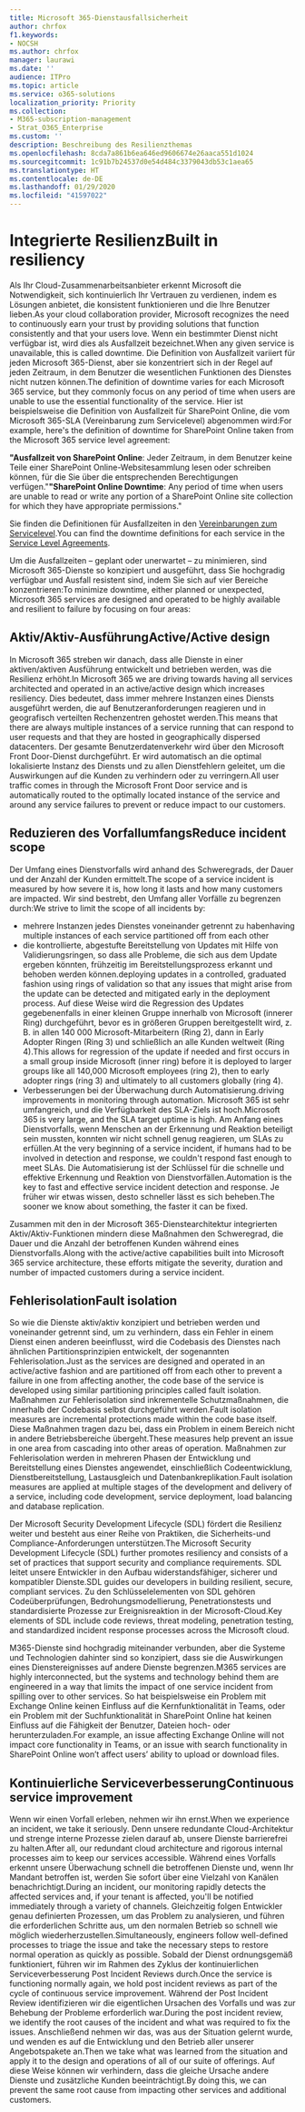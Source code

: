 ```yaml
---
title: Microsoft 365-Dienstausfallsicherheit
author: chrfox
f1.keywords:
- NOCSH
ms.author: chrfox
manager: laurawi
ms.date: ''
audience: ITPro
ms.topic: article
ms.service: o365-solutions
localization_priority: Priority
ms.collection:
- M365-subscription-management
- Strat_O365_Enterprise
ms.custom: ''
description: Beschreibung des Resilienzthemas
ms.openlocfilehash: 8cda7a861b6ea646ed9606674e26aaca551d1024
ms.sourcegitcommit: 1c91b7b24537d0e54d484c3379043db53c1aea65
ms.translationtype: HT
ms.contentlocale: de-DE
ms.lasthandoff: 01/29/2020
ms.locfileid: "41597022"
---
```

# <a name="built-in-resiliency"></a><span data-ttu-id="7e3bb-103">Integrierte Resilienz</span><span class="sxs-lookup"><span data-stu-id="7e3bb-103">Built in resiliency</span></span>

<span data-ttu-id="7e3bb-104">Als Ihr Cloud-Zusammenarbeitsanbieter erkennt Microsoft die Notwendigkeit, sich kontinuierlich Ihr Vertrauen zu verdienen, indem es Lösungen anbietet, die konsistent funktionieren und die Ihre Benutzer lieben.</span><span class="sxs-lookup"><span data-stu-id="7e3bb-104">As your cloud collaboration provider, Microsoft recognizes the need to continuously earn your trust by providing solutions that function consistently and that your users love.</span></span> <span data-ttu-id="7e3bb-105">Wenn ein bestimmter Dienst nicht verfügbar ist, wird dies als Ausfallzeit bezeichnet.</span><span class="sxs-lookup"><span data-stu-id="7e3bb-105">When any given service is unavailable, this is called downtime.</span></span> <span data-ttu-id="7e3bb-106">Die Definition von Ausfallzeit variiert für jeden Microsoft 365-Dienst, aber sie konzentriert sich in der Regel auf jeden Zeitraum, in dem Benutzer die wesentlichen Funktionen des Dienstes nicht nutzen können.</span><span class="sxs-lookup"><span data-stu-id="7e3bb-106">The definition of downtime varies for each Microsoft 365 service, but they commonly focus on any period of time when users are unable to use the essential functionality of the service.</span></span> <span data-ttu-id="7e3bb-107">Hier ist beispielsweise die Definition von Ausfallzeit für SharePoint Online, die vom Microsoft 365-SLA (Vereinbarung zum Servicelevel) abgenommen wird:</span><span class="sxs-lookup"><span data-stu-id="7e3bb-107">For example, here's the definition of downtime for SharePoint Online taken from the Microsoft 365 service level agreement:</span></span>

<span data-ttu-id="7e3bb-108">**"Ausfallzeit von SharePoint Online**: Jeder Zeitraum, in dem Benutzer keine Teile einer SharePoint Online-Websitesammlung lesen oder schreiben können, für die Sie über die entsprechenden Berechtigungen verfügen."</span><span class="sxs-lookup"><span data-stu-id="7e3bb-108">**"SharePoint Online Downtime**: Any period of time when users are unable to read or write any portion of a SharePoint Online site collection for which they have appropriate permissions."</span></span>

<span data-ttu-id="7e3bb-109">Sie finden die Definitionen für Ausfallzeiten in den [Vereinbarungen zum Servicelevel](https://www.microsoftvolumelicensing.com/DocumentSearch.aspx?Mode=3&DocumentTypeId=37).</span><span class="sxs-lookup"><span data-stu-id="7e3bb-109">You can find the downtime definitions for each service in the [Service Level Agreements](https://www.microsoftvolumelicensing.com/DocumentSearch.aspx?Mode=3&DocumentTypeId=37).</span></span>

<span data-ttu-id="7e3bb-110">Um die Ausfallzeiten – geplant oder unerwartet – zu minimieren, sind Microsoft 365-Dienste so konzipiert und ausgeführt, dass Sie hochgradig verfügbar und Ausfall resistent sind, indem Sie sich auf vier Bereiche konzentrieren:</span><span class="sxs-lookup"><span data-stu-id="7e3bb-110">To minimize downtime, either planned or unexpected, Microsoft 365 services are designed and operated to be highly available and resilient to failure by focusing on four areas:</span></span>

## <a name="activeactive-design"></a><span data-ttu-id="7e3bb-111">Aktiv/Aktiv-Ausführung</span><span class="sxs-lookup"><span data-stu-id="7e3bb-111">Active/Active design</span></span>

<span data-ttu-id="7e3bb-112">In Microsoft 365 streben wir danach, dass alle Dienste in einer aktiven/aktiven Ausführung entwickelt und betrieben werden, was die Resilienz erhöht.</span><span class="sxs-lookup"><span data-stu-id="7e3bb-112">In Microsoft 365 we are driving towards having all services architected and operated in an active/active design which increases resiliency.</span></span> <span data-ttu-id="7e3bb-113">Dies bedeutet, dass immer mehrere Instanzen eines Diensts ausgeführt werden, die auf Benutzeranforderungen reagieren und in geografisch verteilten Rechenzentren gehostet werden.</span><span class="sxs-lookup"><span data-stu-id="7e3bb-113">This means that there are always multiple instances of a service running that can respond to user requests and that they are hosted in geographically dispersed datacenters.</span></span> <span data-ttu-id="7e3bb-114">Der gesamte Benutzerdatenverkehr wird über den Microsoft Front Door-Dienst durchgeführt. Er wird automatisch an die optimal lokalisierte Instanz des Diensts und zu allen Dienstfehlern geleitet, um die Auswirkungen auf die Kunden zu verhindern oder zu verringern.</span><span class="sxs-lookup"><span data-stu-id="7e3bb-114">All user traffic comes in through the Microsoft Front Door service and is automatically routed to the optimally located instance of the service and around any service failures to prevent or reduce impact to our customers.</span></span>

## <a name="reduce-incident-scope"></a><span data-ttu-id="7e3bb-115">Reduzieren des Vorfallumfangs</span><span class="sxs-lookup"><span data-stu-id="7e3bb-115">Reduce incident scope</span></span>

<span data-ttu-id="7e3bb-116">Der Umfang eines Dienstvorfalls wird anhand des Schweregrads, der Dauer und der Anzahl der Kunden ermittelt.</span><span class="sxs-lookup"><span data-stu-id="7e3bb-116">The scope of a service incident is measured by how severe it is, how long it lasts and how many customers are impacted.</span></span> <span data-ttu-id="7e3bb-117">Wir sind bestrebt, den Umfang aller Vorfälle zu begrenzen durch:</span><span class="sxs-lookup"><span data-stu-id="7e3bb-117">We strive to limit the scope of all incidents by:</span></span>

- <span data-ttu-id="7e3bb-118">mehrere Instanzen jedes Dienstes voneinander getrennt zu haben</span><span class="sxs-lookup"><span data-stu-id="7e3bb-118">having multiple instances of each service partitioned off from each other</span></span>
- <span data-ttu-id="7e3bb-119">die kontrollierte, abgestufte Bereitstellung von Updates mit Hilfe von Validierungsringen, so dass alle Probleme, die sich aus dem Update ergeben könnten, frühzeitig im Bereitstellungsprozess erkannt und behoben werden können.</span><span class="sxs-lookup"><span data-stu-id="7e3bb-119">deploying updates in a controlled, graduated fashion using rings of validation so that any issues that might arise from the update can be detected and mitigated early in the deployment process.</span></span> <span data-ttu-id="7e3bb-120">Auf diese Weise wird die Regression des Updates gegebenenfalls in einer kleinen Gruppe innerhalb von Microsoft (innerer Ring) durchgeführt, bevor es in größeren Gruppen bereitgestellt wird, z. B. in allen 140 000 Microsoft-Mitarbeitern (Ring 2), dann in Early Adopter Ringen (Ring 3) und schließlich an alle Kunden weltweit (Ring 4).</span><span class="sxs-lookup"><span data-stu-id="7e3bb-120">This allows for regression of the update if needed and first occurs in a small group inside Microsoft (inner ring) before it is deployed to larger groups like all 140,000 Microsoft employees (ring 2), then to early adopter rings (ring 3) and ultimately to all customers globally (ring 4).</span></span>
- <span data-ttu-id="7e3bb-121">Verbesserungen bei der Überwachung durch Automatisierung.</span><span class="sxs-lookup"><span data-stu-id="7e3bb-121">driving improvements in monitoring through automation.</span></span> <span data-ttu-id="7e3bb-122">Microsoft 365 ist sehr umfangreich, und die Verfügbarkeit des SLA-Ziels ist hoch.</span><span class="sxs-lookup"><span data-stu-id="7e3bb-122">Microsoft 365 is very large, and the SLA target uptime is high.</span></span> <span data-ttu-id="7e3bb-123">Am Anfang eines Dienstvorfalls, wenn Menschen an der Erkennung und Reaktion beteiligt sein mussten, konnten wir nicht schnell genug reagieren, um SLAs zu erfüllen.</span><span class="sxs-lookup"><span data-stu-id="7e3bb-123">At the very beginning of a service incident, if humans had to be involved in detection and response, we couldn't respond fast enough to meet SLAs.</span></span> <span data-ttu-id="7e3bb-124">Die Automatisierung ist der Schlüssel für die schnelle und effektive Erkennung und Reaktion von Dienstvorfällen.</span><span class="sxs-lookup"><span data-stu-id="7e3bb-124">Automation is the key to fast and effective service incident detection and response.</span></span> <span data-ttu-id="7e3bb-125">Je früher wir etwas wissen, desto schneller lässt es sich beheben.</span><span class="sxs-lookup"><span data-stu-id="7e3bb-125">The sooner we know about something, the faster it can be fixed.</span></span>

<span data-ttu-id="7e3bb-126">Zusammen mit den in der Microsoft 365-Dienstearchitektur integrierten Aktiv/Aktiv-Funktionen mindern diese Maßnahmen den Schweregrad, die Dauer und die Anzahl der betroffenen Kunden während eines Dienstvorfalls.</span><span class="sxs-lookup"><span data-stu-id="7e3bb-126">Along with the active/active capabilities built into Microsoft 365 service architecture, these efforts mitigate the severity, duration and number of impacted customers during a service incident.</span></span>  

## <a name="fault-isolation"></a><span data-ttu-id="7e3bb-127">Fehlerisolation</span><span class="sxs-lookup"><span data-stu-id="7e3bb-127">Fault isolation</span></span>

<span data-ttu-id="7e3bb-128">So wie die Dienste aktiv/aktiv konzipiert und betrieben werden und voneinander getrennt sind, um zu verhindern, dass ein Fehler in einem Dienst einen anderen beeinflusst, wird die Codebasis des Dienstes nach ähnlichen Partitionsprinzipien entwickelt, der sogenannten Fehlerisolation.</span><span class="sxs-lookup"><span data-stu-id="7e3bb-128">Just as the services are designed and operated in an active/active fashion and are partitioned off from each other to prevent a failure in one from affecting another, the code base of the service is developed using similar partitioning principles called fault isolation.</span></span> <span data-ttu-id="7e3bb-129">Maßnahmen zur Fehlerisolation sind inkrementelle Schutzmaßnahmen, die innerhalb der Codebasis selbst durchgeführt werden.</span><span class="sxs-lookup"><span data-stu-id="7e3bb-129">Fault isolation measures are incremental protections made within the code base itself.</span></span> <span data-ttu-id="7e3bb-130">Diese Maßnahmen tragen dazu bei, dass ein Problem in einem Bereich nicht in andere Betriebsbereiche übergeht.</span><span class="sxs-lookup"><span data-stu-id="7e3bb-130">These measures help prevent an issue in one area from cascading into other areas of operation.</span></span>
<span data-ttu-id="7e3bb-131">Maßnahmen zur Fehlerisolation werden in mehreren Phasen der Entwicklung und Bereitstellung eines Dienstes angewendet, einschließlich Codeentwicklung, Dienstbereitstellung, Lastausgleich und Datenbankreplikation.</span><span class="sxs-lookup"><span data-stu-id="7e3bb-131">Fault isolation measures are applied at multiple stages of the development and delivery of a service, including code development, service deployment, load balancing and database replication.</span></span>

<span data-ttu-id="7e3bb-132">Der Microsoft Security Development Lifecycle (SDL) fördert die Resilienz weiter und besteht aus einer Reihe von Praktiken, die Sicherheits-und Compliance-Anforderungen unterstützen.</span><span class="sxs-lookup"><span data-stu-id="7e3bb-132">The Microsoft Security Development Lifecycle (SDL) further promotes resiliency and consists of a set of practices that support security and compliance requirements.</span></span> <span data-ttu-id="7e3bb-133">SDL leitet unsere Entwickler in den Aufbau widerstandsfähiger, sicherer und kompatibler Dienste.</span><span class="sxs-lookup"><span data-stu-id="7e3bb-133">SDL guides our developers in building resilient, secure, compliant services.</span></span> <span data-ttu-id="7e3bb-134">Zu den Schlüsselelementen von SDL gehören Codeüberprüfungen, Bedrohungsmodellierung, Penetrationstests und standardisierte Prozesse zur Ereignisreaktion in der Microsoft-Cloud.</span><span class="sxs-lookup"><span data-stu-id="7e3bb-134">Key elements of SDL include code reviews, threat modeling, penetration testing, and standardized incident response processes across the Microsoft cloud.</span></span>

<span data-ttu-id="7e3bb-135">M365-Dienste sind hochgradig miteinander verbunden, aber die Systeme und Technologien dahinter sind so konzipiert, dass sie die Auswirkungen eines Dienstereignisses auf andere Dienste begrenzen.</span><span class="sxs-lookup"><span data-stu-id="7e3bb-135">M365 services are highly interconnected, but the systems and technology behind them are engineered in a way that limits the impact of one service incident from spilling over to other services.</span></span> <span data-ttu-id="7e3bb-136">So hat beispielsweise ein Problem mit Exchange Online keinen Einfluss auf die Kernfunktionalität in Teams, oder ein Problem mit der Suchfunktionalität in SharePoint Online hat keinen Einfluss auf die Fähigkeit der Benutzer, Dateien hoch- oder herunterzuladen.</span><span class="sxs-lookup"><span data-stu-id="7e3bb-136">For example, an issue affecting Exchange Online will not impact core functionality in Teams, or an issue with search functionality in SharePoint Online won’t affect users’ ability to upload or download files.</span></span>

## <a name="continuous-service-improvement"></a><span data-ttu-id="7e3bb-137">Kontinuierliche Serviceverbesserung</span><span class="sxs-lookup"><span data-stu-id="7e3bb-137">Continuous service improvement</span></span>

<span data-ttu-id="7e3bb-138">Wenn wir einen Vorfall erleben, nehmen wir ihn ernst.</span><span class="sxs-lookup"><span data-stu-id="7e3bb-138">When we experience an incident, we take it seriously.</span></span> <span data-ttu-id="7e3bb-139">Denn unsere redundante Cloud-Architektur und strenge interne Prozesse zielen darauf ab, unsere Dienste barrierefrei zu halten.</span><span class="sxs-lookup"><span data-stu-id="7e3bb-139">After all, our redundant cloud architecture and rigorous internal processes aim to keep our services accessible.</span></span> <span data-ttu-id="7e3bb-140">Während eines Vorfalls erkennt unsere Überwachung schnell die betroffenen Dienste und, wenn Ihr Mandant betroffen ist, werden Sie sofort über eine Vielzahl von Kanälen benachrichtigt.</span><span class="sxs-lookup"><span data-stu-id="7e3bb-140">During an incident, our monitoring rapidly detects the affected services and, if your tenant is affected, you'll be notified immediately through a variety of channels.</span></span> <span data-ttu-id="7e3bb-141">Gleichzeitig folgen Entwickler genau definierten Prozessen, um das Problem zu analysieren, und führen die erforderlichen Schritte aus, um den normalen Betrieb so schnell wie möglich wiederherzustellen.</span><span class="sxs-lookup"><span data-stu-id="7e3bb-141">Simultaneously, engineers follow well-defined processes to triage the issue and take the necessary steps to restore normal operation as quickly as possible.</span></span> <span data-ttu-id="7e3bb-142">Sobald der Dienst ordnungsgemäß funktioniert, führen wir im Rahmen des Zyklus der kontinuierlichen Serviceverbesserung Post Incident Reviews durch.</span><span class="sxs-lookup"><span data-stu-id="7e3bb-142">Once the service is functioning normally again, we hold post incident reviews as part of the cycle of continuous service improvement.</span></span> <span data-ttu-id="7e3bb-143">Während der Post Incident Review identifizieren wir die eigentlichen Ursachen des Vorfalls und was zur Behebung der Probleme erforderlich war.</span><span class="sxs-lookup"><span data-stu-id="7e3bb-143">During the post incident review, we identify the root causes of the incident and what was required to fix the issues.</span></span> <span data-ttu-id="7e3bb-144">Anschließend nehmen wir das, was aus der Situation gelernt wurde, und wenden es auf die Entwicklung und den Betrieb aller unserer Angebotspakete an.</span><span class="sxs-lookup"><span data-stu-id="7e3bb-144">Then we take what was learned from the situation and apply it to the design and operations of all of our suite of offerings.</span></span> <span data-ttu-id="7e3bb-145">Auf diese Weise können wir verhindern, dass die gleiche Ursache andere Dienste und zusätzliche Kunden beeinträchtigt.</span><span class="sxs-lookup"><span data-stu-id="7e3bb-145">By doing this, we can prevent the same root cause from impacting other services and additional customers.</span></span>

